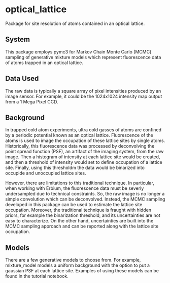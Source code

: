 # optical_lattice
Package for site resolution of atoms contained in an optical lattice.

## System
This package employs pymc3 for Markov Chain Monte Carlo (MCMC) sampling of generative mixture models which represent fluorescence data of atoms trapped in an optical lattice.

## Data Used
The raw data is typically a square array of pixel intensities produced by an image sensor. For example, it could be the 1024x1024 intensity map output from a 1 Mega Pixel CCD. 

## Background
In trapped cold atom experiments, ultra cold gasses of atoms are confined by a periodic potential known as an optical lattice. Fluorescence of the atoms is used to image the occupation of these lattice sites by single atoms. Historically, this fluorescence data was processed by deconvolving the point spread function (PSF), an artifact of the imaging system, from the raw image. Then a histogram of intensity at each lattice site would be created, and then a threshold of intensity would set to define occupation of a lattice site. Finally, using this thresholdm the data would be binarized into occupide and unoccupied lattice sites. 

However, there are limitations to this traditional technique. In particular, when working with Erbium, the fluorescence data must be severly undersampled due to technical constraints. So, the raw image is no longer a simple convolution which can be deconvolved. Instead, the MCMC sampling developed in this package can be used to estimate the lattice site occupation. Moreover, the traditional technique is fraught with hidden priors, for example the binarization threshold, and its uncertainties are not easy to characterize. On the other hand, uncertainties are built into the MCMC sampling approach and can be reported along with the lattice site occupation.

## Models
There are a few generative models to choose from. For example, mixture_model models a uniform background with the option to put a gaussian PSF at each lattice site. Examples of using these models can be found in the tutorial notebook.
